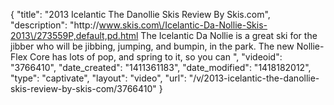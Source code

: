 {
    "title": "2013 Icelantic The Danollie Skis Review By Skis.com",
    "description": "http:\/\/www.skis.com\/Icelantic-Da-Nollie-Skis-2013\/273559P,default,pd.html  The Icelantic Da Nollie is a great ski for the jibber who will be jibbing, jumping, and bumpin, in the park. The new Nollie-Flex Core has lots of pop, and spring to it, so you can ",
    "videoid": "3766410",
    "date_created": "1411361183",
    "date_modified": "1418182012",
    "type": "captivate",
    "layout": "video",
    "url": "\/v\/2013-icelantic-the-danollie-skis-review-by-skis-com\/3766410"
}